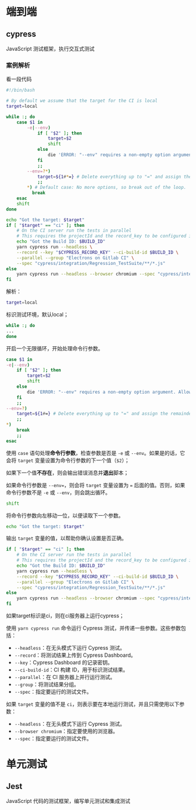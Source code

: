 # 端到端

## cypress

JavaScript 测试框架，执行交互式测试

### 案例解析

看一段代码

```bash
#!/bin/bash

# By default we assume that the target for the CI is local
target=local

while :; do
    case $1 in
        -e|--env)
            if [ "$2" ]; then
                target=$2
                shift
            else
                die 'ERROR: "--env" requires a non-empty option argument. Allowed values local/ci'
            fi
            ;;
        --env=?*)
            target=${1#*=} # Delete everything up to "=" and assign the remainder.
            ;;
        *) # Default case: No more options, so break out of the loop.
          break
    esac
    shift
done

echo "Got the target: $target"
if [ "$target" == "ci" ]; then
    # On the CI server run the tests in parallel
    # This requires the projectId and the record_key to be configured in your environment variables. By default this is defined on the CI server
    echo "Got the Build ID: $BUILD_ID"
    yarn cypress run --headless \
    --record --key "$CYPRESS_RECORD_KEY" --ci-build-id $BUILD_ID \
    --parallel --group "Electrons on Gitlab CI" \
    --spec "cypress/integration/Regression_TestSuite/**/*.js"
else
    yarn cypress run --headless --browser chromium --spec "cypress/integration/Regression_TestSuite/**/*.js"
fi

```

解析：

```bash
target=local
```

标识测试环境，默认local；

```bash
while :; do
...
done
```

开启一个无限循环，开始处理命令行参数。

```bash
case $1 in
-e|--env)
    if [ "$2" ]; then
        target=$2
        shift
    else
        die 'ERROR: "--env" requires a non-empty option argument. Allowed values local/ci'
    fi
    ;;
--env=?)
    target=${1#=} # Delete everything up to "=" and assign the remainder.
    ;;
*)
    break
    ;;
esac
```

使用 `case` 语句处理**命令行参数**，检查参数是否是 `-e` 或 `--env`。如果是的话，它会将 `target` 变量设置为命令行参数的下一个值（`$2`）；

如果下一个值**不存在**，则会输出错误消息并**退出**脚本；

如果命令行参数是 `--env=`，则会将 `target` 变量设置为 `=` 后面的值。否则，如果命令行参数不是 `-e` 或 `--env`，则会跳出循环。

```bash
shift
```

将命令行参数向左移动一位，以便读取下一个参数。

```bash
echo "Got the target: $target"
```

输出 `target` 变量的值，以帮助你确认设置是否正确。

```bash
if [ "$target" == "ci" ]; then
    # On the CI server run the tests in parallel
    # This requires the projectId and the record_key to be configured in your environment variables. By default this is defined on the CI server
    echo "Got the Build ID: $BUILD_ID"
    yarn cypress run --headless \
    --record --key "$CYPRESS_RECORD_KEY" --ci-build-id $BUILD_ID \
    --parallel --group "Electrons on Gitlab CI" \
    --spec "cypress/integration/Regression_TestSuite/**/*.js"
else
    yarn cypress run --headless --browser chromium --spec "cypress/integration/Regression_TestSuite/**/*.js"
fi
```

如果target标识是ci，则在ci服务器上运行cypress；

使用 `yarn cypress run` 命令运行 Cypress 测试，并传递一些参数。这些参数包括：

- `--headless`：在无头模式下运行 Cypress 测试。
- `--record`：将测试结果上传到 Cypress Dashboard。
- `--key`：Cypress Dashboard 的记录密钥。
- `--ci-build-id`：CI 构建 ID，用于标识测试结果。
- `--parallel`：在 CI 服务器上并行运行测试。
- `--group`：将测试结果分组。
- `--spec`：指定要运行的测试文件。

如果 `target` 变量的值不是 `ci`，则表示要在本地运行测试，并且只需使用以下参数：

- `--headless`：在无头模式下运行 Cypress 测试。
- `--browser chromium`：指定要使用的浏览器。
- `--spec`：指定要运行的测试文件。



# 单元测试

## Jest

JavaScript 代码的测试框架，编写单元测试和集成测试
